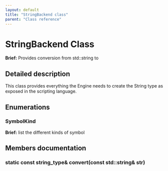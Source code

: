 ```yaml
---
layout: default
title: "StringBackend class"
parent: "Class reference"
---
```


# StringBackend Class

**Brief:** Provides conversion from std::string to

## Detailed description

This class provides everything the Engine needs to create the String type as exposed in the scripting language.

## Enumerations

### SymbolKind

**Brief:** list the different kinds of symbol

## Members documentation

### static const string_type& convert(const std::string& str)

